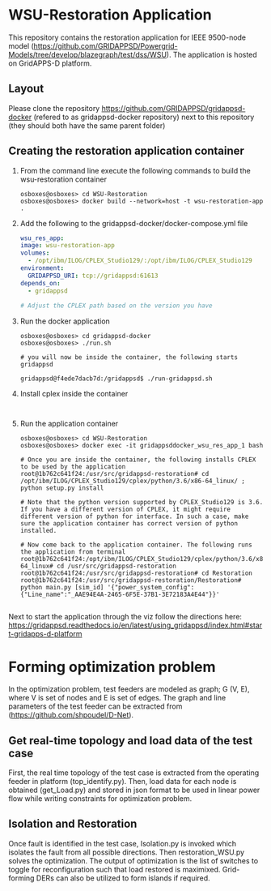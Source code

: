 # WSU-Restoration Application

This repository contains the restoration application for IEEE 9500-node model (https://github.com/GRIDAPPSD/Powergrid-Models/tree/develop/blazegraph/test/dss/WSU). The application is hosted on GridAPPS-D platform. 

## Layout

Please clone the repository https://github.com/GRIDAPPSD/gridappsd-docker (refered to as gridappsd-docker repository) next to this repository (they should both have the same parent folder)

## Creating the restoration application container

1.  From the command line execute the following commands to build the wsu-restoration container

    ```console
    osboxes@osboxes> cd WSU-Restoration
    osboxes@osboxes> docker build --network=host -t wsu-restoration-app .
    ```

1.  Add the following to the gridappsd-docker/docker-compose.yml file

    ```` yaml
    wsu_res_app:
    image: wsu-restoration-app
    volumes:
      - /opt/ibm/ILOG/CPLEX_Studio129/:/opt/ibm/ILOG/CPLEX_Studio129
    environment:
      GRIDAPPSD_URI: tcp://gridappsd:61613
    depends_on:
      - gridappsd   
      
    # Adjust the CPLEX path based on the version you have
    ````
    

1.  Run the docker application 

    ```` console
    osboxes@osboxes> cd gridappsd-docker
    osboxes@osboxes> ./run.sh
    
    # you will now be inside the container, the following starts gridappsd
    
    gridappsd@f4ede7dacb7d:/gridappsd$ ./run-gridappsd.sh
    
    ````
1.  Install cplex inside the container

    ```` console
    
    
    ````    

1.  Run the application container

    ```` console
    osboxes@osboxes> cd WSU-Restoration
    osboxes@osboxes> docker exec -it gridappsddocker_wsu_res_app_1 bash
    
    # Once you are inside the container, the following installs CPLEX to be used by the application 
    root@1b762c641f24:/usr/src/gridappsd-restoration# cd /opt/ibm/ILOG/CPLEX_Studio129/cplex/python/3.6/x86-64_linux/ ; python setup.py install
    
    # Note that the python version supported by CPLEX_Studio129 is 3.6. If you have a different version of CPLEX, it might require different version of python for interface. In such a case, make sure the application container has correct version of python installed.
    
    # Now come back to the application container. The following runs the application from terminal
    root@1b762c641f24:/opt/ibm/ILOG/CPLEX_Studio129/cplex/python/3.6/x86-64_linux# cd /usr/src/gridappsd-restoration
    root@1b762c641f24:/usr/src/gridappsd-restoration# cd Restoration
    root@1b762c641f24:/usr/src/gridappsd-restoration/Restoration# python main.py [sim_id] '{"power_system_config":  {"Line_name":"_AAE94E4A-2465-6F5E-37B1-3E72183A4E44"}}'

    
    ````

Next to start the application through the viz follow the directions here: https://gridappsd.readthedocs.io/en/latest/using_gridappsd/index.html#start-gridapps-d-platform



# Forming optimization problem

In the optimization problem, test feeders are modeled as graph; G (V, E), where V is set of nodes and E is set of edges. The graph and line parameters of the test feeder can be extracted from (https://github.com/shpoudel/D-Net). 


## Get real-time topology and load data of the test case

First, the real time topology of the test case is extracted from the operating feeder in platform (top_identify.py). Then, load data for each node is obtained (get_Load.py) and stored in json format to be used in linear power flow while writing constraints for optimization problem.

## Isolation and Restoration

Once fault is identified in the test case, Isolation.py is invoked which isolates the fault from all possible directions. Then restoration_WSU.py solves the optimization. The output of optimization is the list of switches to toggle for reconfiguration such that load restored is maximixed. Grid-forming DERs can also be utilized to form islands if required. 
